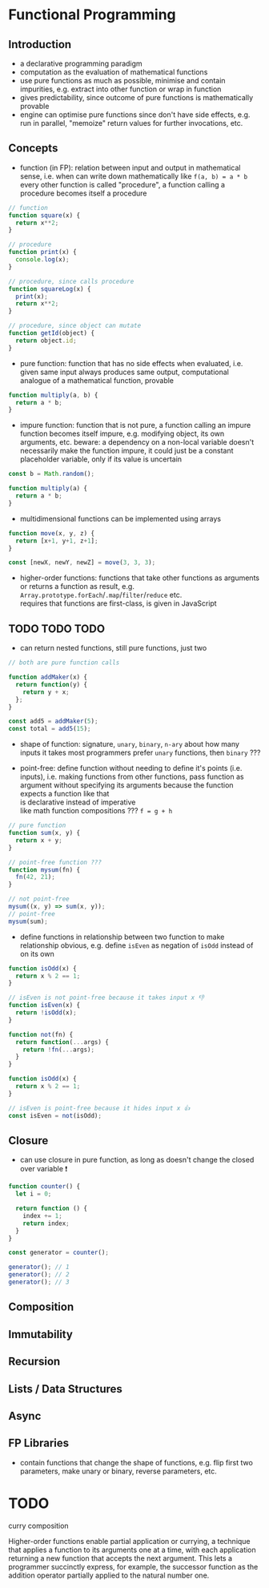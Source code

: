 # Functional Programming

<!-- ToDo: FINISH -->



## Introduction

- a declarative programming paradigm
- computation as the evaluation of mathematical functions
- use pure functions as much as possible, minimise and contain impurities, e.g. extract into other function or wrap in function
- gives predictability, since outcome of pure functions is mathematically provable
- engine can optimise pure functions since don't have side effects, e.g. run in parallel, "memoize" return values for further invocations, etc.



## Concepts

- function (in FP): relation between input and output in mathematical sense, i.e. when can write down mathematically like `f(a, b) = a * b`  
  every other function is called "procedure", a function calling a procedure becomes itself a procedure

```javascript
// function
function square(x) {
  return x**2;
}

// procedure
function print(x) {
  console.log(x);
}

// procedure, since calls procedure
function squareLog(x) {
  print(x);
  return x**2;
}

// procedure, since object can mutate
function getId(object) {
  return object.id;
}
```

- pure function: function that has no side effects when evaluated, i.e. given same input always produces same output, computational analogue of a mathematical function, provable

```javascript
function multiply(a, b) {
  return a * b;
}
```

- impure function: function that is not pure, a function calling an impure function becomes itself impure, e.g. modifying object, its own arguments, etc.
  beware: a dependency on a non-local variable doesn't necessarily make the function impure, it could just be a constant placeholder variable, only if its value is uncertain

```javascript
const b = Math.random();

function multiply(a) {
  return a * b;
}
```

- multidimensional functions can be implemented using arrays

```javascript
function move(x, y, z) {
  return [x+1, y+1, z+1];
}

const [newX, newY, newZ] = move(3, 3, 3);
```

- higher-order functions: functions that take other functions as arguments or returns a function as result, e.g. `Array.prototype.forEach`/`.map`/`filter`/`reduce` etc.  
  requires that functions are first-class, is given in JavaScript


## TODO TODO TODO




- can return nested functions, still pure functions, just two

```javascript
// both are pure function calls

function addMaker(x) {
  return function(y) {
    return y + x;
  };
}

const add5 = addMaker(5);
const total = add5(15);
```

- shape of function: signature, `unary`, `binary`, `n-ary` about how many inputs it takes
  most programmers prefer `unary` functions, then `binary` ???


- point-free: define function without needing to define it's points (i.e. inputs), i.e. making functions from other functions, pass function as argument without specifying its arguments because the function expects a function like that  
  is declarative instead of imperative  
  like math function compositions ??? `f = g + h`

```javascript
// pure function
function sum(x, y) {
  return x + y;
}

// point-free function ???
function mysum(fn) {
  fn(42, 21);
}

// not point-free
mysum((x, y) => sum(x, y));
// point-free
mysum(sum);
```

- define functions in relationship between two function to make relationship obvious, e.g. define `isEven` as negation of `isOdd` instead of on its own

```javascript
function isOdd(x) {
  return x % 2 == 1;
}

// isEven is not point-free because it takes input x 👎
function isEven(x) {
  return !isOdd(x);
}
```

```javascript
function not(fn) {
  return function(...args) {
    return !fn(...args);
  }
}

function isOdd(x) {
  return x % 2 == 1;
}

// isEven is point-free because it hides input x 👍
const isEven = not(isOdd);
```

## Closure

- can use closure in pure function, as long as doesn't change the closed over variable ❗️

```javascript
function counter() {
  let i = 0;

  return function () {
    index += 1;
    return index;
  }
}

const generator = counter();

generator(); // 1
generator(); // 2
generator(); // 3
```

## Composition

## Immutability

## Recursion

## Lists / Data Structures

## Async

## FP Libraries

- contain functions that change the shape of functions, e.g. flip first two parameters, make unary or binary, reverse parameters, etc.




# TODO

curry composition


Higher-order functions enable partial application or currying, a technique that applies a function to its arguments one at a time, with each application returning a new function that accepts the next argument. This lets a programmer succinctly express, for example, the successor function as the addition operator partially applied to the natural number one.